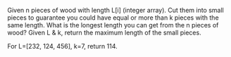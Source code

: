 Given n pieces of wood with length L[i] (integer array).
Cut them into small pieces to guarantee you could have equal or more than k pieces with the same length. 
What is the longest length you can get from the n pieces of wood? Given L & k, 
return the maximum length of the small pieces.

For L=[232, 124, 456], k=7, return 114.

